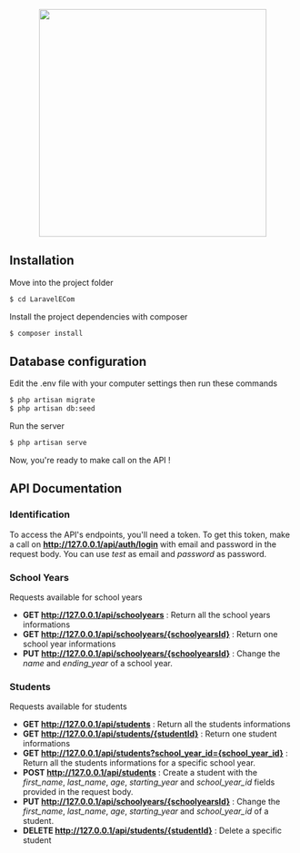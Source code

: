 <p align="center"><a href="https://laravel.com" target="_blank"><img src="https://raw.githubusercontent.com/laravel/art/master/logo-lockup/5%20SVG/2%20CMYK/1%20Full%20Color/laravel-logolockup-cmyk-red.svg" width="400"></a></p>


## Installation

Move into the project folder
```bash
$ cd LaravelECom
```
Install the project dependencies with composer
```bash
$ composer install
```

## Database configuration

Edit the .env file with your computer settings then run these commands
```bash
$ php artisan migrate
$ php artisan db:seed
```
Run the server
```bash
$ php artisan serve
```
Now, you're ready to make call on the API !

## API Documentation

### Identification

To access the API's endpoints, you'll need a token.
To get this token, make a call on **http://127.0.0.1/api/auth/login** with email and password in the request body.
You can use *test* as email and *password* as password.

### School Years

Requests available for school years
- **GET http://127.0.0.1/api/schoolyears** : Return all the school years informations
- **GET http://127.0.0.1/api/schoolyears/{schoolyearsId}** : Return one school year informations
- **PUT http://127.0.0.1/api/schoolyears/{schoolyearsId}** : Change the *name* and *ending_year* of a school year.

### Students

Requests available for students
- **GET http://127.0.0.1/api/students** : Return all the students informations
- **GET http://127.0.0.1/api/students/{studentId}** : Return one student informations
- **GET http://127.0.0.1/api/students?school_year_id={school_year_id}** : Return all the students informations for a specific school year.
- **POST http://127.0.0.1/api/students** : Create a student with the *first_name*, *last_name*, *age*, *starting_year* and *school_year_id* fields provided in the request body.
- **PUT http://127.0.0.1/api/schoolyears/{schoolyearsId}** : Change the *first_name*, *last_name*, *age*, *starting_year* and *school_year_id* of a student.
- **DELETE http://127.0.0.1/api/students/{studentId}** : Delete a specific student